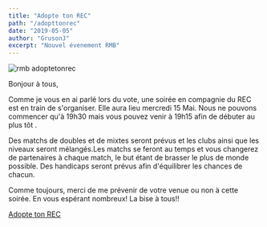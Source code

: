 ```yaml
---
title: "Adopte ton REC"
path: "/adopttonrec"
date: "2019-05-05"
author: "GrusonJ"
excerpt: "Nouvel évenement RMB" 
---
```


![rmb adoptetonrec](https://scontent-cdt1-1.xx.fbcdn.net/v/t1.0-9/59490572_10156442400293831_3583789581582991360_n.jpg?_nc_cat=105&_nc_ht=scontent-cdt1-1.xx&oh=c3799b2dcc5bfd81839b8fb6498b63a9&oe=5D6AF8B2)

Bonjour à tous, 

Comme je vous en ai parlé lors du vote, une soirée en compagnie du REC est en train de s'organiser. Elle aura lieu mercredi 15 Mai. Nous ne pouvons commencer qu'à 19h30 mais vous pouvez venir à 19h15 afin de débuter au plus tôt . 

Des matchs de doubles et de mixtes seront prévus et les clubs ainsi que les niveaux seront mélangés.Les matchs se feront au temps et vous changerez de partenaires à chaque match, le but étant de brasser le plus de monde possible. Des handicaps seront prévus afin d'équilibrer les chances de chacun. 

Comme toujours, merci de me prévenir de votre venue ou non à cette soirée.
En vous espérant nombreux! 
La bise à tous!!

[Adopte ton REC](https://www.facebook.com/events/ical/upcoming/?uid=100004902036659&key=AQDAkGf84co0sT6C)
